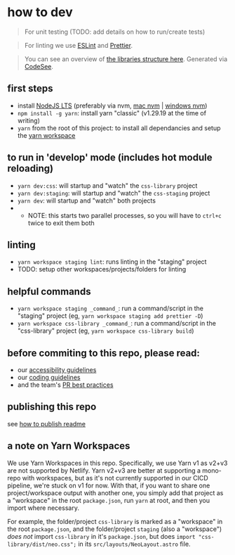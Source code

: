 # how to dev

> For unit testing (TODO: add details on how to run/create tests)

> For linting we use [ESLint](https://eslint.org/) and [Prettier](https://prettier.io/).

> You can see an overview of [the libraries structure here](https://app.codesee.io/maps/public/267b4490-d552-11ec-bab4-dbed0529e43a). Generated via [CodeSee](https://www.codesee.io/).

## first steps

- install [NodeJS LTS](https://nodejs.org/) (preferably via nvm, [mac nvm](https://tecadmin.net/install-nvm-macos-with-homebrew/) | [windows nvm](https://github.com/coreybutler/nvm-windows#node-version-manager-nvm-for-windows))
- `npm install -g yarn`: install yarn "classic" (v1.29.19 at the time of writing)
- `yarn` from the root of this project: to install all dependancies and setup the [yarn workspace](https://classic.yarnpkg.com/en/docs/workspaces)

## to run in 'develop' mode (includes hot module reloading)

- `yarn dev:css`: will startup and "watch" the `css-library` project
- `yarn dev:staging`: will startup and "watch" the `css-staging` project
- `yarn dev`: will startup and "watch" both projects
- - NOTE: this starts two parallel processes, so you will have to `ctrl+c` twice to exit them both

## linting

- `yarn workspace staging lint`: runs linting in the "staging" project
- TODO: setup other workspaces/projects/folders for linting

## helpful commands

- `yarn workspace staging _command_`: run a command/script in the "staging" project (eg, `yarn workspace staging add prettier -D`)
- `yarn workspace css-library _command_`: run a command/script in the "css-library" project (eg, `yarn workspace css-library build`)

## before commiting to this repo, please read:

- our [accessibility guidelines](https://github.com/avaya-dux/neo-library-react/tree/main/readmes/accessibility-guidelines.md)
- our [coding guidelines](https://github.com/avaya-dux/neo-library-react/tree/main/readmes/coding-guidelines.md)
- and the team's [PR best practices](https://github.com/avaya-dux/neo-library-react/tree/main/readmes/pr-best-practices.md)

## publishing this repo

see [how to publish readme](./how-to-publish.md)

## a note on Yarn Workspaces

We use Yarn Workspaces in this repo. Specifically, we use Yarn v1 as v2+v3 are not supported by Netlify. Yarn v2+v3 are better at supporting a mono-repo with workspaces, but as it's not currently supported in our CICD pipeline, we're stuck on v1 for now. With that, if you want to share one project/workspace output with another one, you simply add that project as a "workspace" in the root `package.json`, run `yarn` at root, and then you import where necessary.

For example, the folder/project `css-library` is marked as a "workspace" in the root `package.json`, and the folder/project `staging` (also a "workspace") _does not_ import `css-library` in it's `package.json`, but does `import "css-library/dist/neo.css";` in its `src/layouts/NeoLayout.astro` file.
